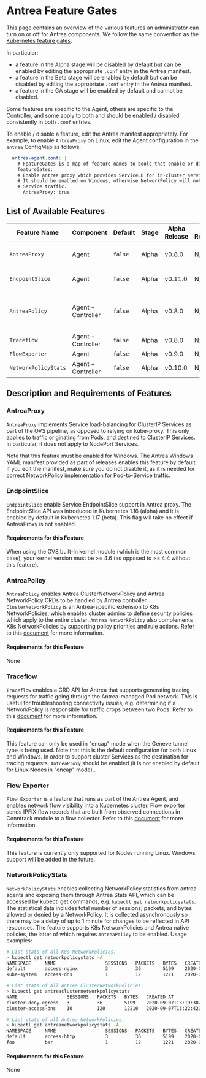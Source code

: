 # Antrea Feature Gates

This page contains an overview of the various features an administrator can turn
on or off for Antrea components. We follow the same convention as the
[Kubernetes feature
gates](https://kubernetes.io/docs/reference/command-line-tools-reference/feature-gates/).

In particular:
 * a feature in the Alpha stage will be disabled by default but can be enabled
 by editing the appropriate `.conf` entry in the Antrea manifest.
 * a feature in the Beta stage will be enabled by default but can be disabled
 by editing the appropriate `.conf` entry in the Antrea manifest.
 * a feature in the GA stage will be enabled by default and cannot be disabled.

Some features are specific to the Agent, others are specific to the Controller,
and some apply to both and should be enabled / disabled consistently in both
`.conf` entries.

To enable / disable a feature, edit the Antrea manifest appropriately. For
example, to enable `AntreaProxy` on Linux, edit the Agent configuration in the
`antrea` ConfigMap as follows:
```yaml
  antrea-agent.conf: |
    # FeatureGates is a map of feature names to bools that enable or disable experimental features.
    featureGates:
    # Enable antrea proxy which provides ServiceLB for in-cluster services in antrea agent.
    # It should be enabled on Windows, otherwise NetworkPolicy will not take effect on
    # Service traffic.
      AntreaProxy: true
```

## List of Available Features

| Feature Name            | Component          | Default | Stage | Alpha Release | Beta Release | GA Release | Extra Requirements | Notes |
| ----------------------- | ------------------ | ------- | ----- | ------------- | ------------ | ---------- | ------------------ | ----- |
| `AntreaProxy`           | Agent              | `false` | Alpha | v0.8.0        | N/A          | N/A        | Yes                | Must be enabled for Windows. |
| `EndpointSlice`         | Agent              | `false` | Alpha | v0.11.0       | N/A          | N/A        | Yes                | `AntreaProxy` must be enabled. | 
| `AntreaPolicy`          | Agent + Controller | `false` | Alpha | v0.8.0        | N/A          | N/A        | No                 | Agent side config required from v0.9.0+. |
| `Traceflow`             | Agent + Controller | `false` | Alpha | v0.8.0        | N/A          | N/A        | Yes                |       |
| `FlowExporter`          | Agent              | `false` | Alpha | v0.9.0        | N/A          | N/A        | Yes                |       |
| `NetworkPolicyStats`    | Agent + Controller | `false` | Alpha | v0.10.0       | N/A          | N/A        | No                 |       |

## Description and Requirements of Features

### AntreaProxy

`AntreaProxy` implements Service load-balancing for ClusterIP Services as part
of the OVS pipeline, as opposed to relying on kube-proxy. This only applies to
traffic originating from Pods, and destined to ClusterIP Services. In
particular, it does not apply to NodePort Services.

Note that this feature must be enabled for Windows. The Antrea Windows YAML
manifest provided as part of releases enables this feature by default. If you
edit the manifest, make sure you do not disable it, as it is needed for correct
NetworkPolicy implementation for Pod-to-Service traffic.

### EndpointSlice

`EndpointSlice` enable Service EndpointSlice support in Antrea proxy. The
EndpointSlice API was introduced in Kubernetes 1.16 (alpha) and it is enabled
by default in Kubernetes 1.17 (beta). This flag will take no effect if AntreaProxy
is not enabled.

#### Requirements for this Feature

When using the OVS built-in kernel module (which is the most common case), your
kernel version must be >= 4.6 (as opposed to >= 4.4 without this feature).

### AntreaPolicy

`AntreaPolicy` enables Antrea ClusterNetworkPolicy and Antrea NetworkPolicy CRDs to be
handled by Antrea controller. `ClusterNetworkPolicy` is an Antrea-specific extension to K8s
NetworkPolicies, which enables cluster admins to define security policies which
apply to the entire cluster. `Antrea NetworkPolicy` also complements K8s NetworkPolicies
by supporting policy priorities and rule actions.
Refer to this [document](antrea-network-policy.md) for more information.

#### Requirements for this Feature

None

### Traceflow

`Traceflow` enables a CRD API for Antrea that supports generating tracing
requests for traffic going through the Antrea-managed Pod network. This is
useful for troubleshooting connectivity issues, e.g. determining if a
NetworkPolicy is responsible for traffic drops between two Pods. Refer to
this [document](traceflow-guide.md) for more information.

#### Requirements for this Feature

This feature can only be used in "encap" mode when the Geneve tunnel type is
being used. Note that this is the default configuration for both Linux and
Windows. In order to support cluster Services as the destination for tracing
requests, `AntreaProxy` should be enabled (it is not enabled by default for
Linux Nodes in "encap" mode)..

### Flow Exporter

`Flow Exporter` is a feature that runs as part of the Antrea Agent, and enables
network flow visibility into a Kubernetes cluster. Flow exporter sends
IPFIX flow records that are built from observed connections in Conntrack module
to a flow collector. Refer to this [document](network-flow-visibility.md) for more information.

#### Requirements for this Feature

This feature is currently only supported for Nodes running Linux.
Windows support will be added in the future.

### NetworkPolicyStats

`NetworkPolicyStats` enables collecting NetworkPolicy statistics from
antrea-agents and exposing them through Antrea Stats API, which can be accessed
by kubectl get commands, e.g. `kubectl get networkpolicystats`. The statistical
data includes total number of sessions, packets, and bytes allowed or denied by
a NetworkPolicy. It is collected asynchronously so there may be a delay of up to
1 minute for changes to be reflected in API responses. The feature supports K8s
NetworkPolicies and Antrea native policies, the latter of which requires
`AntreaPolicy` to be enabled. Usage examples:

```bash
# List stats of all K8s NetworkPolicies.
> kubectl get networkpolicystats -A
NAMESPACE     NAME                  SESSIONS   PACKETS   BYTES   CREATED AT
default       access-nginx          3          36        5199    2020-09-07T13:19:38Z
kube-system   access-dns            1          12        1221    2020-09-07T13:22:42Z

# List stats of all Antrea ClusterNetworkPolicies.
> kubectl get antreaclusternetworkpolicystats
NAME                  SESSIONS   PACKETS   BYTES   CREATED AT
cluster-deny-egress   3          36        5199    2020-09-07T13:19:38Z
cluster-access-dns    10         120       12210   2020-09-07T13:22:42Z

# List stats of all Antrea NetworkPolicies.
> kubectl get antreanetworkpolicystats -A
NAMESPACE     NAME                  SESSIONS   PACKETS   BYTES   CREATED AT
default       access-http           3          36        5199    2020-09-07T13:19:38Z
foo           bar                   1          12        1221    2020-09-07T13:22:42Z
```

#### Requirements for this Feature

None
